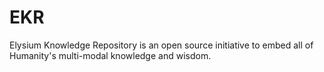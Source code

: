 # EKR
Elysium Knowledge Repository is an open source initiative to embed all of Humanity's multi-modal knowledge and wisdom.
